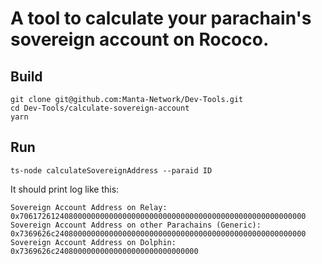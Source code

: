 # A tool to calculate your parachain's sovereign account on Rococo.

## Build
```shell
git clone git@github.com:Manta-Network/Dev-Tools.git
cd Dev-Tools/calculate-sovereign-account
yarn
```

## Run
```shell
ts-node calculateSovereignAddress --paraid ID
```
It should print log like this:
```
Sovereign Account Address on Relay: 0x7061726124080000000000000000000000000000000000000000000000000000
Sovereign Account Address on other Parachains (Generic): 0x7369626c24080000000000000000000000000000000000000000000000000000
Sovereign Account Address on Dolphin: 0x7369626c24080000000000000000000000000000
```
